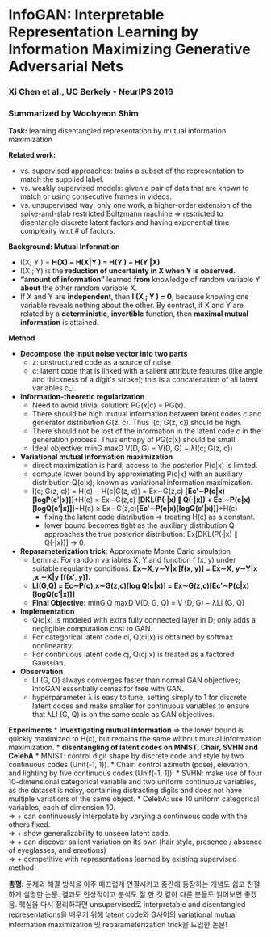 # InfoGAN: Interpretable Representation Learning by Information Maximizing Generative Adversarial Nets
### Xi Chen et al., UC Berkely - NeurIPS 2016
### Summarized by Woohyeon Shim

**Task:** learning disentangled representation by mutual information maximization

**Related work:**
* vs. supervised approaches: trains a subset of the representation to match the supplied label.
* vs. weakly supervised models: given a pair of data that are known to match or using consecutive frames in videos.
* vs. unsupervised way: only one work, a higher-order extension of the spike-and-slab restricted Boltzmann machine => restricted to disentangle discrete latent factors and having exponential time complexity w.r.t # of factors.

**Background: Mutual Information**
* I(X; Y ) = **H(X) − H(X|Y ) = H(Y ) − H(Y |X)**
* I(X ; Y) is the **reduction of uncertainty in X when Y is observed.**
* **“amount of information”** learned **from** knowledge of random variable Y **about** the other random variable X.
* If X and Y are **independent**, then **I (X ; Y ) = 0**, because knowing one variable reveals nothing about the other. By contrast, if X and Y are related by a **deterministic**, **invertible** function, then **maximal mutual information** is attained.
	
**Method**
* **Decompose the input noise vector into two parts**
	* z: unstructured code as a source of noise
	* c: latent code that is linked with a salient attribute features (like angle and thickness of a digit's stroke); this is a concatenation of all latent variables c_i.
* **Information-theoretic regularization**
	* Need to avoid trivial solution: PG(x|c) = PG(x).
	* There should be high mutual information between latent codes c and generator distribution G(z, c). Thus I(c; G(z, c)) should be high.
	* There should not be lost of the information in the latent code c in the generation process. Thus entropy of PG(c|x) should be small.
	* Ideal objective: minG maxD V(D, G) = V(D, G) − λI(c; G(z, c))
* **Variational mutual information maximization**
	* direct maximization is hard; access to the posterior P(c|x) is limited.
	* compute lower bound by approximating P(c|x) with an auxiliary distribution Q(c|x); known as variational information maximization.
	* I(c; G(z, c)) = H(c) − H(c|G(z, c)) = Ex∼G(z,c) [**Ec′∼P(c|x) [logP(c′|x)]**]+H(c) = Ex∼G(z,c) [**DKL(P(·|x) ∥ Q(·|x)) + Ec′∼P(c|x)[logQ(c′|x)]**]+H(c) ≥ Ex∼G(z,c)[**Ec′∼P(c|x)[logQ(c′|x)]**]+H(c)
		* fixing the latent code distribution ⇒ treating H(c) as a constant.
		* lower bound becomes tight as the auxiliary distribution Q approaches the true posterior distribution: Ex[DKL(P(·|x) ∥ Q(·|x))] → 0.
* **Reparameterization trick**: Approximate Monte Carlo simulation
	* Lemma: For random variables X, Y and function f (x, y) under suitable regularity conditions: **Ex∼X,y∼Y|x [f(x, y)] = Ex∼X, y∼Y|x ,x′∼X|y [f(x′, y)].**
	* **LI(G,Q) = Ec∼P(c),x∼G(z,c)[log Q(c|x)] = Ex∼G(z,c)[Ec′∼P(c|x)[logQ(c′|x)]]**
	* **Final Objective:** minG,Q maxD V(D, G, Q) = V (D, G) − λLI (G, Q)
* **Implementation**
	* Q(c|x) is modeled with extra fully connected layer in D; only adds a negligible computation cost to GAN.
	* For categorical latent code ci, Q(ci|x) is obtained by softmax nonlinearity.
	* For continuous latent code cj, Q(cj|x) is treated as a factored Gaussian.
* **Observation**
	* LI (G, Q) always converges faster than normal GAN objectives; InfoGAN essentially comes for free with GAN.
	* hyperparameter λ is easy to tune, setting simply to 1 for discrete latent codes and make smaller for continuous variables to ensure that λLI (G, Q) is on the same scale as GAN objectives.
		
**Experiments**
	* **investigating mutual information** ⇒ the lower bound is quickly maximized to H(c), but remains the same without mutual information maximization.
	* **disentangling of latent codes on MNIST, Chair, SVHN and CelebA**
		* MNIST: control digit shape by discrete code and style by two continuous codes (Unif(-1, 1)).
		* Chair: control azimuth (pose), elevation, and lighting by five continuous codes (Unif(-1, 1)).
		* SVHN: make use of four 10-dimensional categorical variable and two uniform continuous variables, as the dataset is noisy, containing distracting digits and does not have multiple variations of the same object.
		* CelebA: use 10 uniform categorical variables, each of dimension 10. \
	⇒ + can continuously interpolate by varying a continuous code with the others fixed. \
	⇒ + show generalizability to unseen latent code. \
	⇒ + can discover salient variation on its own (hair style, presence / absence of eyeglasses, and emotions) \
	⇒ + competitive with representations learned by existing supervised method
		
**총평:** 문제와 해결 방식을 아주 매끄럽게 연결시키고 중간에 등장하는 개념도 쉽고 친절하게 설명한 논문. 결과도 인상적이고 분석도 잘 한 것 같아 다른 분들도 읽어보면 좋겠음. 핵심을 다시 정리하자면 unsupervised로 interpretable and disentangled representations을 배우기 위해 latent code와 G사이의 variational mutual information maximization 및 reparameterization trick을 도입한 논문!
